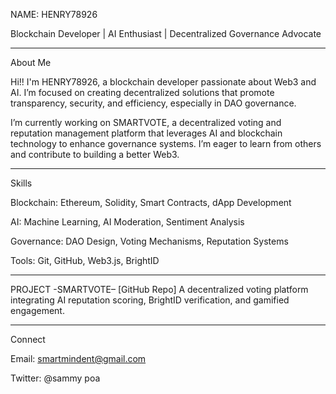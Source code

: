 
NAME: HENRY78926

Blockchain Developer | AI Enthusiast | Decentralized Governance Advocate


---

About Me

Hi!! I'm HENRY78926, a blockchain developer passionate about Web3 and AI. I’m focused on creating decentralized solutions that promote transparency, security, and efficiency, especially in DAO governance.

I’m currently working on SMARTVOTE, a decentralized voting and reputation management platform that leverages AI and blockchain technology to enhance governance systems. I’m eager to learn from others and contribute to building a better Web3.


---

Skills

Blockchain: Ethereum, Solidity, Smart Contracts, dApp Development

AI: Machine Learning, AI Moderation, Sentiment Analysis

Governance: DAO Design, Voting Mechanisms, Reputation Systems

Tools: Git, GitHub, Web3.js, BrightID



---

PROJECT 
-SMARTVOTE– [GitHub Repo]
A decentralized voting platform integrating AI reputation scoring, BrightID verification, and gamified engagement.


---

Connect

Email: smartmindent@gmail.com

Twitter: @sammy poa